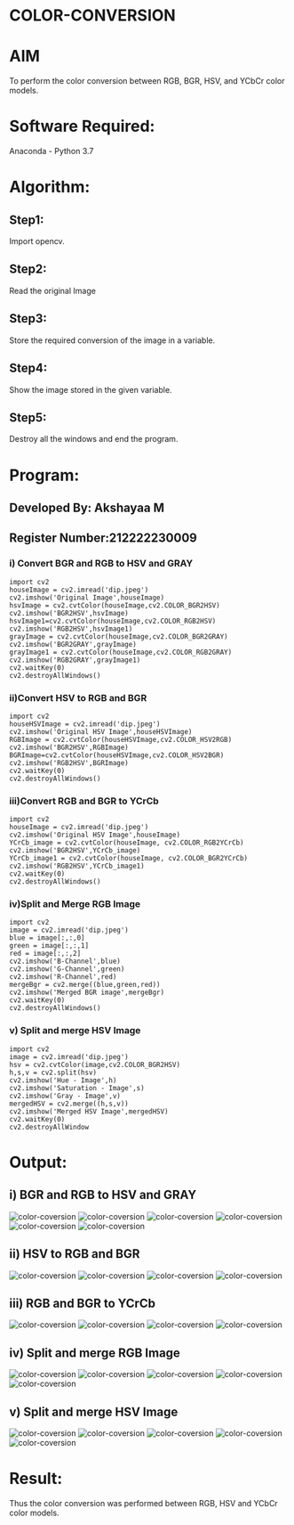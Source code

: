 # COLOR-CONVERSION
# AIM
To perform the color conversion between RGB, BGR, HSV, and YCbCr color models.
# Software Required:
Anaconda - Python 3.7
# Algorithm:
## Step1:
Import opencv.
## Step2:
Read the original Image
## Step3:
Store the required conversion of the image in a variable.
## Step4:
Show the image stored in the given variable.
## Step5:
Destroy all the windows and end the program.
# Program:

## Developed By: Akshayaa M
## Register Number:212222230009
### i) Convert BGR and RGB to HSV and GRAY
```
import cv2
houseImage = cv2.imread('dip.jpeg')
cv2.imshow('Original Image',houseImage)
hsvImage = cv2.cvtColor(houseImage,cv2.COLOR_BGR2HSV)
cv2.imshow('BGR2HSV',hsvImage)
hsvImage1=cv2.cvtColor(houseImage,cv2.COLOR_RGB2HSV)
cv2.imshow('RGB2HSV',hsvImage1)
grayImage = cv2.cvtColor(houseImage,cv2.COLOR_BGR2GRAY)
cv2.imshow('BGR2GRAY',grayImage)
grayImage1 = cv2.cvtColor(houseImage,cv2.COLOR_RGB2GRAY)
cv2.imshow('RGB2GRAY',grayImage1)
cv2.waitKey(0)
cv2.destroyAllWindows()
```
### ii)Convert HSV to RGB and BGR
```
import cv2
houseHSVImage = cv2.imread('dip.jpeg')
cv2.imshow('Original HSV Image',houseHSVImage)
RGBImage = cv2.cvtColor(houseHSVImage,cv2.COLOR_HSV2RGB)
cv2.imshow('BGR2HSV',RGBImage)
BGRImage=cv2.cvtColor(houseHSVImage,cv2.COLOR_HSV2BGR)
cv2.imshow('RGB2HSV',BGRImage)
cv2.waitKey(0)
cv2.destroyAllWindows()
```
### iii)Convert RGB and BGR to YCrCb
```
import cv2
houseImage = cv2.imread('dip.jpeg')
cv2.imshow('Original HSV Image',houseImage)
YCrCb_image = cv2.cvtColor(houseImage, cv2.COLOR_RGB2YCrCb)
cv2.imshow('BGR2HSV',YCrCb_image)
YCrCb_image1 = cv2.cvtColor(houseImage, cv2.COLOR_BGR2YCrCb)
cv2.imshow('RGB2HSV',YCrCb_image1)
cv2.waitKey(0)
cv2.destroyAllWindows()
```
### iv)Split and Merge RGB Image
```
import cv2
image = cv2.imread('dip.jpeg')
blue = image[:,:,0]
green = image[:,:,1]
red = image[:,:,2]
cv2.imshow('B-Channel',blue)
cv2.imshow('G-Channel',green)
cv2.imshow('R-Channel',red)
mergeBgr = cv2.merge((blue,green,red))
cv2.imshow('Merged BGR image',mergeBgr)
cv2.waitKey(0)
cv2.destroyAllWindows()
```
### v) Split and merge HSV Image
```
import cv2
image = cv2.imread('dip.jpeg')
hsv = cv2.cvtColor(image,cv2.COLOR_BGR2HSV)
h,s,v = cv2.split(hsv)
cv2.imshow('Hue - Image',h)
cv2.imshow('Saturation - Image',s)
cv2.imshow('Gray - Image',v)
mergedHSV = cv2.merge((h,s,v))
cv2.imshow('Merged HSV Image',mergedHSV)
cv2.waitKey(0)
cv2.destroyAllWindow
```
# Output:
## i) BGR and RGB to HSV and GRAY
![color-coversion](1.png)
![color-coversion](1i.png)
![color-coversion](1ii.png)
![color-coversion](1iii.png)
![color-coversion](1iv.png)
![color-coversion](1v.png)
## ii) HSV to RGB and BGR
![color-coversion](2.png)
![color-coversion](2i.png)
![color-coversion](2ii.png)
![color-coversion](2iii.png)
## iii) RGB and BGR to YCrCb
![color-coversion](3.png)
![color-coversion](3i.png)
![color-coversion](3ii.png)
![color-coversion](3iii.png)
## iv) Split and merge RGB Image
![color-coversion](4.png)
![color-coversion](4i.png)
![color-coversion](4ii.png)
![color-coversion](4iii.png)
![color-coversion](4iv.png)
## v) Split and merge HSV Image
![color-coversion](5.png)
![color-coversion](5i.png)
![color-coversion](5ii.png)
![color-coversion](5iii.png)
![color-coversion](5iv.png)
# Result:
Thus the color conversion was performed between RGB, HSV and YCbCr color models.
